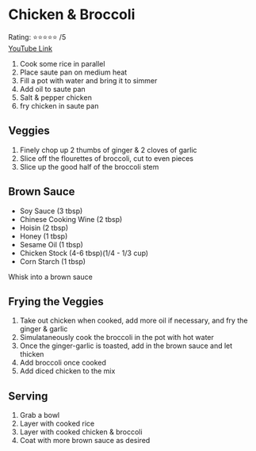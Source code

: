 # Chicken & Broccoli
Rating: :star::star::star::star::star: /5   
[YouTube Link](https://youtu.be/7Yo54RiBUx0?t=52)  

1. Cook some rice in parallel
2. Place saute pan on medium heat
3. Fill a pot with water and bring it to simmer
4. Add oil to saute pan
5. Salt & pepper chicken
6. fry chicken in saute pan

## Veggies
1. Finely chop up 2 thumbs of ginger & 2 cloves of garlic
2. Slice off the flourettes of broccoli, cut to even pieces
3. Slice up the good half of the broccoli stem

## Brown Sauce
- Soy Sauce (3 tbsp)
- Chinese Cooking Wine (2 tbsp)
- Hoisin (2 tbsp)
- Honey (1 tbsp)
- Sesame Oil (1 tbsp)
- Chicken Stock (4-6 tbsp)(1/4 - 1/3 cup)
- Corn Starch (1 tbsp)

Whisk into a brown sauce  

## Frying the Veggies
1. Take out chicken when cooked, add more oil if necessary, and fry the ginger & garlic
2. Simulataneously cook the broccoli in the pot with hot water
3. Once the ginger-garlic is toasted, add in the brown sauce and let thicken
4. Add broccoli once cooked
5. Add diced chicken to the mix

## Serving
1. Grab a bowl
2. Layer with cooked rice
3. Layer with cooked chicken & broccoli
4. Coat with more brown sauce as desired
